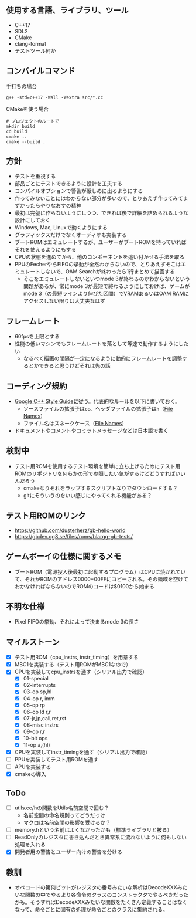 ## 使用する言語、ライブラリ、ツール
* C++17
* SDL2
* CMake
* clang-format
* テストツール何か

## コンパイルコマンド
手打ちの場合
```
g++ -std=c++17 -Wall -Wextra src/*.cc
```
CMakeを使う場合
```
# プロジェクトのルートで
mkdir build
cd build
cmake ..
cmake --build .
```

## 方針
* テストを重視する
* 部品ごとにテストできるように設計を工夫する
* コンパイルオプションで警告が厳しめに出るようにする
* 作ってみないことにはわからない部分が多いので、とりあえず作ってみてまずかったらやりなおすの精神
* 最初は完璧に作らないようにしつつ、できれば後で詳細を詰められるような設計にしておく
* Windows, Mac, Linuxで動くようにする
* グラフィックスだけでなくオーディオも実装する
* ブートROMはエミュレートするが、ユーザーがブートROMを持っていればそれを使えるようにもする
* CPUの状態を進めてから、他のコンポーネントを追い付かせる手法を取る
* PPUのFecherやらFIFOの挙動が全然わからないので、とりあえずそこはエミュレートしないで、OAM Searchが終わったら1行まとめて描画する
  * そこをエミュレートしないといつmode 3が終わるのかわからないという問題があるが、常にmode 3が最短で終わるようにしておけば、ゲームがmode 3（の最短ラインより伸びた区間）でVRAMあるいはOAM RAMにアクセスしない限りは大丈夫なはず

## フレームレート
* 60fpsを上限とする
* 性能の低いマシンでもフレームレートを落として等速で動作するようにしたい
  * なるべく描画の間隔が一定になるように動的にフレームレートを調整するとかできると思うけどそれは先の話

## コーディング規約
* [Google C++ Style Guide](https://google.github.io/styleguide/cppguide.html)に従う。代表的なルールを以下に書いておく。
  * ソースファイルの拡張子は`cc`、ヘッダファイルの拡張子は`h`（[File Names](https://google.github.io/styleguide/cppguide.html#File_Names)）
  * ファイル名はスネークケース（[File Names](https://google.github.io/styleguide/cppguide.html#File_Names)）
* ドキュメントやコメントやコミットメッセージなどは日本語で書く

## 検討中
* テスト用ROMを使用するテスト環境を簡単に立ち上げるためにテスト用ROMのリポジトリを何らかの形で参照したい気がするけどどうすればいいんだろう
  * cmakeなりそれをラップするスクリプトなりでダウンロードする？
  * gitにそういうのをいい感じにやってくれる機能がある？

## テスト用ROMのリンク
* https://github.com/dusterherz/gb-hello-world
* https://gbdev.gg8.se/files/roms/blargg-gb-tests/

## ゲームボーイの仕様に関するメモ
* ブートROM（電源投入後最初に起動するプログラム）はCPUに焼かれていて、それがROMのアドレス$0000-$00FFにコピーされる。その領域を空けておかなければならないのでROMのコードは$0100から始まる

## 不明な仕様
* Pixel FIFOの挙動、それによって決まるmode 3の長さ

## マイルストーン
- [x] テスト用ROM（cpu_instrs, instr_timing）を用意する
- [x] MBC1を実装する（テスト用ROMがMBC1なので）
- [x] CPUを実装してcpu_instrsを通す（シリアル出力で確認）
  - [x] 01-special
  - [x] 02-interrupts
  - [x] 03-op sp,hl
  - [x] 04-op r, imm
  - [x] 05-op rp
  - [x] 06-op ld r,r
  - [x] 07-jr,jp,call,ret,rst
  - [x] 08-misc instrs
  - [x] 09-op r,r
  - [x] 10-bit ops
  - [x] 11-op a,(hl)
- [x] CPUを実装してinstr_timingを通す（シリアル出力で確認）
- [ ] PPUを実装してテスト用ROMを通す
- [ ] APUを実装する
- [x] cmakeの導入

## ToDo
- [ ] utils.cc/hの関数をUtils名前空間で囲む？
  - 名前空間の命名規則ってどうだっけ
  - マクロは名前空間の影響を受けるか？
- [ ] memory.hという名前はよくなかったかも（標準ライブラリと被る）
- [ ] ReadOnlyのレジスタに書き込んだとき異常系に流れないように何もしない処理を入れる
- [x] 開発者用の警告とユーザー向けの警告を分ける

## 教訓
* オペコードの第何ビットがレジスタの番号みたいな解析はDecodeXXXみたいな関数の中でやるより各命令のクラスのコンストラクタでやるべきだったかも。そうすればDecodeXXXみたいな関数をたくさん定義することはなくなって、命令ごとに固有の処理が命令ごとのクラスに集約される。
